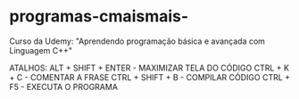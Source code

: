 # programas-cmaismais-
Curso da Udemy: "Aprendendo programação básica e avançada com Linguagem C++"

ATALHOS:
ALT + SHIFT + ENTER  - MAXIMIZAR TELA DO CÓDIGO
CTRL + K + C - COMENTAR A FRASE
CTRL + SHIFT + B - COMPILAR CÓDIGO
CTRL + F5 - EXECUTA O PROGRAMA


